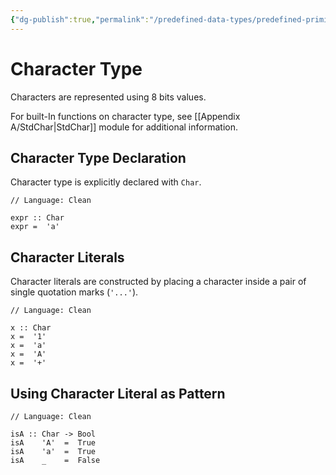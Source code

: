 ```yaml
---
{"dg-publish":true,"permalink":"/predefined-data-types/predefined-primitive-data-types/character-type/","created":"2023-07-03T09:26:33.060+02:00","updated":"2023-07-10T09:02:59.243+02:00"}
---
```



# Character Type

Characters are represented using 8 bits values.

For built-In functions on character type, see [[Appendix A/StdChar\|StdChar]] module for additional information.

## Character Type Declaration

Character type is explicitly declared with `Char`.

```Clean
// Language: Clean

expr :: Char
expr =  'a'
```

## Character Literals

Character literals are constructed by placing a character inside a pair of single quotation marks (`'...'`).

```Clean
// Language: Clean

x :: Char
x =  '1'
x =  'a'
x =  'A'
x =  '+'
```

## Using Character Literal as Pattern

```Clean
// Language: Clean

isA :: Char -> Bool
isA    'A'  =  True
isA    'a'  =  True
isA    _    =  False
```